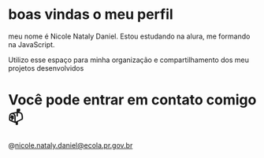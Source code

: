 # boas vindas o meu perfil
meu nome é Nicole Nataly Daniel.
Estou estudando na alura,
me formando na JavaScript.

Utilizo esse espaço para minha organização e compartilhamento dos meu projetos desenvolvidos
# Você pode entrar em contato comigo 📫
@nicole.nataly.daniel@ecola.pr.gov.br
